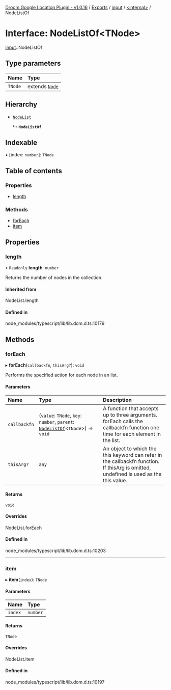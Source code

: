 [Droom Google Location Plugin - v1.0.16](../README.md) / [Exports](../modules.md) / [input](../modules/input.md) / [<internal\>](../modules/input._internal_.md) / NodeListOf

# Interface: NodeListOf<TNode\>

[input](../modules/input.md).[<internal>](../modules/input._internal_.md).NodeListOf

## Type parameters

| Name | Type |
| :------ | :------ |
| `TNode` | extends [`Node`](../modules/input._internal_.md#node) |

## Hierarchy

- [`NodeList`](../modules/input._internal_.md#nodelist)

  ↳ **`NodeListOf`**

## Indexable

▪ [index: `number`]: `TNode`

## Table of contents

### Properties

- [length](input._internal_.NodeListOf.md#length)

### Methods

- [forEach](input._internal_.NodeListOf.md#foreach)
- [item](input._internal_.NodeListOf.md#item)

## Properties

### length

• `Readonly` **length**: `number`

Returns the number of nodes in the collection.

#### Inherited from

NodeList.length

#### Defined in

node_modules/typescript/lib/lib.dom.d.ts:10179

## Methods

### forEach

▸ **forEach**(`callbackfn`, `thisArg?`): `void`

Performs the specified action for each node in an list.

#### Parameters

| Name | Type | Description |
| :------ | :------ | :------ |
| `callbackfn` | (`value`: `TNode`, `key`: `number`, `parent`: [`NodeListOf`](input._internal_.NodeListOf.md)<`TNode`\>) => `void` | A function that accepts up to three arguments. forEach calls the callbackfn function one time for each element in the list. |
| `thisArg?` | `any` | An object to which the this keyword can refer in the callbackfn function. If thisArg is omitted, undefined is used as the this value. |

#### Returns

`void`

#### Overrides

NodeList.forEach

#### Defined in

node_modules/typescript/lib/lib.dom.d.ts:10203

___

### item

▸ **item**(`index`): `TNode`

#### Parameters

| Name | Type |
| :------ | :------ |
| `index` | `number` |

#### Returns

`TNode`

#### Overrides

NodeList.item

#### Defined in

node_modules/typescript/lib/lib.dom.d.ts:10197
